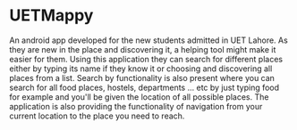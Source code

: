 # UETMappy
An android app developed for the new students admitted in UET Lahore.  As they are new in the place and discovering it, a helping tool might make it easier for them.  Using this application they can search for different places either by typing its name if they know it or choosing and discovering all places from a list. Search by functionality is also present where you can search for all food places, hostels, departments ... etc by just typing food for example and you'll be given the location of all possible places. The application is also providing the functionality of navigation from your current location to the place you need to reach.
